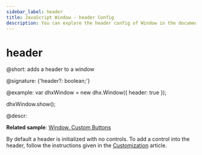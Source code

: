 ```yaml
---
sidebar_label: header
title: JavaScript Window - header Config 
description: You can explore the header config of Window in the documentation of the DHTMLX JavaScript UI library. Browse developer guides and API reference, try out code examples and live demos, and download a free 30-day evaluation version of DHTMLX Suite 7.
---
```


# header

@short: adds a header to a window

@signature: {'header?: boolean;'}

@example:
var dhxWindow = new dhx.Window({
    header: true
});

dhxWindow.show();

@descr:

**Related sample**: [Window. Custom Buttons](https://snippet.dhtmlx.com/o7xlvvv3)

By default a header is initialized with no controls. To add a control into the header, follow the instructions given in the [Customization](window/customization.md#controls-and-operations) article.
